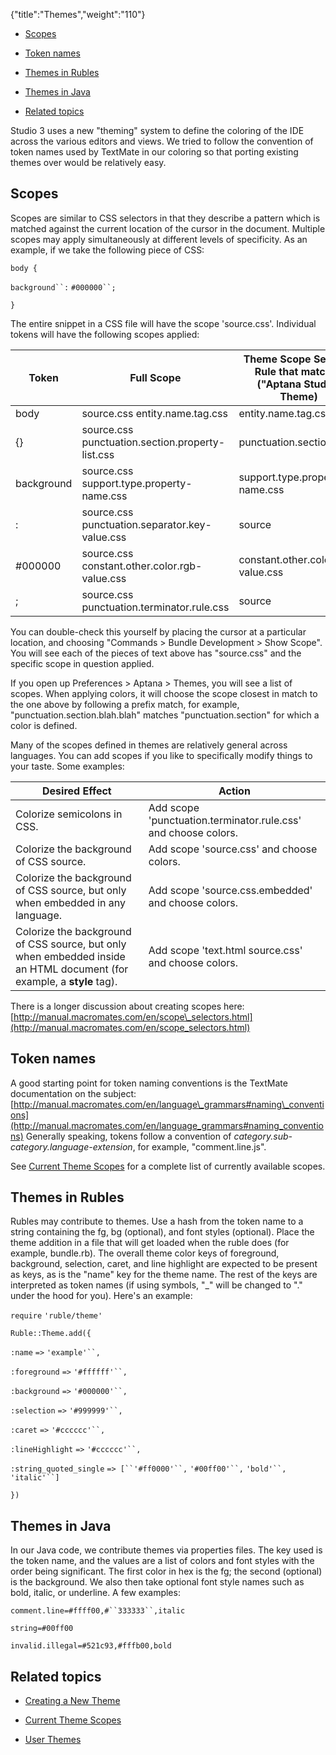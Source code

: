 {"title":"Themes","weight":"110"}

* [Scopes](#scopes)

* [Token names](#token-names)

* [Themes in Rubles](#themes-in-rubles)

* [Themes in Java](#themes-in-java)

* [Related topics](#related-topics)

Studio 3 uses a new "theming" system to define the coloring of the IDE across the various editors and views. We tried to follow the convention of token names used by TextMate in our coloring so that porting existing themes over would be relatively easy.

## Scopes

Scopes are similar to CSS selectors in that they describe a pattern which is matched against the current location of the cursor in the document. Multiple scopes may apply simultaneously at different levels of specificity. As an example, if we take the following piece of CSS:

`body {`

`background``:` `#000000``;`

`}`

The entire snippet in a CSS file will have the scope 'source.css'. Individual tokens will have the following scopes applied:

| Token | Full Scope | Theme Scope Selector Rule that matches ("Aptana Studio" Theme) |
| --- | --- | --- |
| body | source.css entity.name.tag.css | entity.name.tag.css |
| {} | source.css punctuation.section.property-list.css | punctuation.section |
| background | source.css support.type.property-name.css | support.type.property-name.css |
| : | source.css punctuation.separator.key-value.css | source |
| #000000 | source.css constant.other.color.rgb-value.css | constant.other.color.rgb-value.css |
| ; | source.css punctuation.terminator.rule.css | source |

You can double-check this yourself by placing the cursor at a particular location, and choosing "Commands > Bundle Development > Show Scope". You will see each of the pieces of text above has "source.css" and the specific scope in question applied.

If you open up Preferences > Aptana > Themes, you will see a list of scopes. When applying colors, it will choose the scope closest in match to the one above by following a prefix match, for example, "punctuation.section.blah.blah" matches "punctuation.section" for which a color is defined.

Many of the scopes defined in themes are relatively general across languages. You can add scopes if you like to specifically modify things to your taste. Some examples:

| Desired Effect | Action |
| --- | --- |
| Colorize semicolons in CSS. | Add scope 'punctuation.terminator.rule.css' and choose colors. |
| Colorize the background of CSS source. | Add scope 'source.css' and choose colors. |
| Colorize the background of CSS source, but only when embedded in any language. | Add scope 'source.css.embedded' and choose colors. |
| Colorize the background of CSS source, but only when embedded inside an HTML document (for example, a **style** tag). | Add scope 'text.html source.css' and choose colors. |

There is a longer discussion about creating scopes here: [http://manual.macromates.com/en/scope\_selectors.html](http://manual.macromates.com/en/scope_selectors.html)

## Token names

A good starting point for token naming conventions is the TextMate documentation on the subject: [http://manual.macromates.com/en/language\_grammars#naming\_conventions](http://manual.macromates.com/en/language_grammars#naming_conventions)
Generally speaking, tokens follow a convention of _category.sub-category.language-extension_, for example, "comment.line.js".

See [Current Theme Scopes](/docs/appc/Axway_Appcelerator_Studio/Axway_Appcelerator_Studio_Guide/Customizing_Studio/Themes/Current_Theme_Scopes/) for a complete list of currently available scopes.

## Themes in Rubles

Rubles may contribute to themes. Use a hash from the token name to a string containing the fg, bg (optional), and font styles (optional). Place the theme addition in a file that will get loaded when the ruble does (for example, bundle.rb). The overall theme color keys of foreground, background, selection, caret, and line highlight are expected to be present as keys, as is the "name" key for the theme name. The rest of the keys are interpreted as token names (if using symbols, "\_" will be changed to "." under the hood for you). Here's an example:

`require` `'ruble/theme'`

`Ruble::Theme.add({`

`:name` `=>` `'example'``,`

`:foreground` `=>` `'#ffffff'``,`

`:background` `=>` `'#000000'``,`

`:selection` `=>` `'#999999'``,`

`:caret` `=>` `'#cccccc'``,`

`:lineHighlight` `=>` `'#cccccc'``,`

`:string_quoted_single` `=> [``'#ff0000'``,` `'#00ff00'``,` `'bold'``,` `'italic'``]`

`})`

## Themes in Java

In our Java code, we contribute themes via properties files. The key used is the token name, and the values are a list of colors and font styles with the order being significant. The first color in hex is the fg; the second (optional) is the background. We also then take optional font style names such as bold, italic, or underline. A few examples:

`comment.line=#ffff00,#``333333``,italic`

`string=#00ff00`

`invalid.illegal=#521c93,#fffb00,bold`

## Related topics

* [Creating a New Theme](/docs/appc/Axway_Appcelerator_Studio/Axway_Appcelerator_Studio_Guide/Customizing_Studio/Themes/Creating_a_New_Theme/)

* [Current Theme Scopes](/docs/appc/Axway_Appcelerator_Studio/Axway_Appcelerator_Studio_Guide/Customizing_Studio/Themes/Current_Theme_Scopes/)

* [User Themes](/docs/appc/Axway_Appcelerator_Studio/Axway_Appcelerator_Studio_Guide/Customizing_Studio/Themes/User_Themes/)
